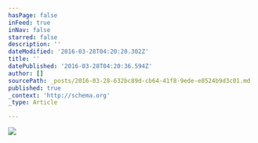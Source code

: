 ```yaml
---
hasPage: false
inFeed: true
inNav: false
starred: false
description: ''
dateModified: '2016-03-28T04:20:20.302Z'
title: ''
datePublished: '2016-03-28T04:20:36.594Z'
author: []
sourcePath: _posts/2016-03-28-632bc89d-cb64-41f8-9ede-e8524b9d3c01.md
published: true
_context: 'http://schema.org'
_type: Article

---
```

![](https://the-grid-user-content.s3-us-west-2.amazonaws.com/7643d860-9c69-4286-9b1f-133db2e92268.jpg)